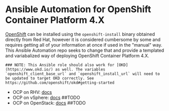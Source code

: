 # Ansible Automation for OpenShift Container Platform 4.X

[OpenShift](https://www.redhat.com/en/technologies/cloud-computing/openshift) can be installed using the `openshift-install` binary obtained directly from Red Hat, however it is considered cumbersome by some and requires getting all of your information at once if used in the "manual" way. This Ansible Automation repo seeks to change that and provide a templated and variabalized way of deploying OpenShift Container Platform 4.X. 

    ### NOTE: This Ansible role should also work for [OKD](https://www.okd.io/) as well. The variables `openshift_client_base_url` and `openshift_install_url` will need to be updated to target OKD correctly. See https://github.com/openshift/okd#getting-started

* OCP on RHV: [docs](docs/rhv.md)
* OCP on vSphere: [docs](docs/vsphere.md) ##TODO
* OCP on OpenStack: [docs](docs/openstack.md) ##TODO
